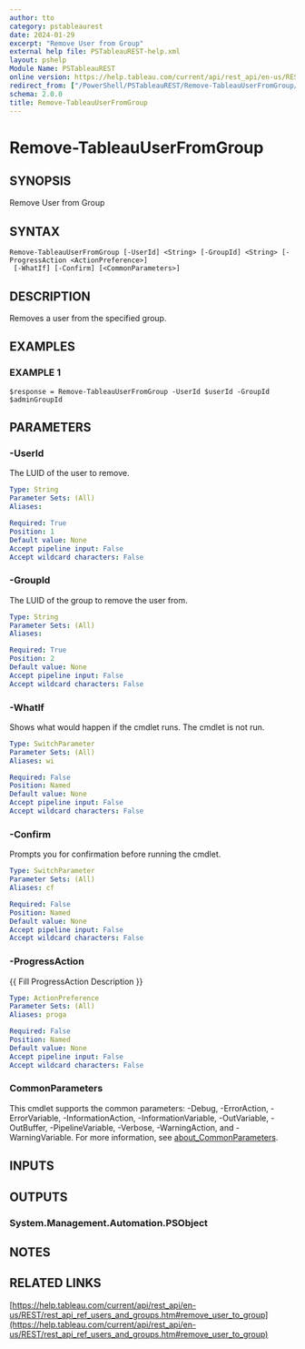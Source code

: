 ```yaml
---
author: tto
category: pstableaurest
date: 2024-01-29
excerpt: "Remove User from Group"
external help file: PSTableauREST-help.xml
layout: pshelp
Module Name: PSTableauREST
online version: https://help.tableau.com/current/api/rest_api/en-us/REST/rest_api_ref_users_and_groups.htm#remove_user_to_group
redirect_from: ["/PowerShell/PSTableauREST/Remove-TableauUserFromGroup/", "/PowerShell/PSTableauREST/remove-tableauuserfromgroup/", "/PowerShell/remove-tableauuserfromgroup/"]
schema: 2.0.0
title: Remove-TableauUserFromGroup
---
```


# Remove-TableauUserFromGroup

## SYNOPSIS
Remove User from Group

## SYNTAX

```
Remove-TableauUserFromGroup [-UserId] <String> [-GroupId] <String> [-ProgressAction <ActionPreference>]
 [-WhatIf] [-Confirm] [<CommonParameters>]
```

## DESCRIPTION
Removes a user from the specified group.

## EXAMPLES

### EXAMPLE 1
```
$response = Remove-TableauUserFromGroup -UserId $userId -GroupId $adminGroupId
```

## PARAMETERS

### -UserId
The LUID of the user to remove.

```yaml
Type: String
Parameter Sets: (All)
Aliases:

Required: True
Position: 1
Default value: None
Accept pipeline input: False
Accept wildcard characters: False
```

### -GroupId
The LUID of the group to remove the user from.

```yaml
Type: String
Parameter Sets: (All)
Aliases:

Required: True
Position: 2
Default value: None
Accept pipeline input: False
Accept wildcard characters: False
```

### -WhatIf
Shows what would happen if the cmdlet runs.
The cmdlet is not run.

```yaml
Type: SwitchParameter
Parameter Sets: (All)
Aliases: wi

Required: False
Position: Named
Default value: None
Accept pipeline input: False
Accept wildcard characters: False
```

### -Confirm
Prompts you for confirmation before running the cmdlet.

```yaml
Type: SwitchParameter
Parameter Sets: (All)
Aliases: cf

Required: False
Position: Named
Default value: None
Accept pipeline input: False
Accept wildcard characters: False
```

### -ProgressAction
{{ Fill ProgressAction Description }}

```yaml
Type: ActionPreference
Parameter Sets: (All)
Aliases: proga

Required: False
Position: Named
Default value: None
Accept pipeline input: False
Accept wildcard characters: False
```

### CommonParameters
This cmdlet supports the common parameters: -Debug, -ErrorAction, -ErrorVariable, -InformationAction, -InformationVariable, -OutVariable, -OutBuffer, -PipelineVariable, -Verbose, -WarningAction, and -WarningVariable. For more information, see [about_CommonParameters](http://go.microsoft.com/fwlink/?LinkID=113216).

## INPUTS

## OUTPUTS

### System.Management.Automation.PSObject
## NOTES

## RELATED LINKS

[https://help.tableau.com/current/api/rest_api/en-us/REST/rest_api_ref_users_and_groups.htm#remove_user_to_group](https://help.tableau.com/current/api/rest_api/en-us/REST/rest_api_ref_users_and_groups.htm#remove_user_to_group)

